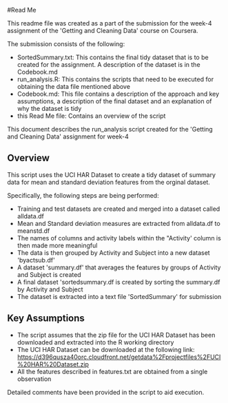 #Read Me 


This readme file was created as a part of the submission for the week-4 assignment of the 'Getting and Cleaning Data' course on Coursera. 

The submission consists of the following:

* SortedSummary.txt: This contains the final tidy dataset that is to be created for the assignment. A description of the dataset is in the Codebook.md 
* run_analysis.R: This contains the scripts that need to be executed for obtaining the data file mentioned above
* Codebook.md: This file contains a description of the approach and key assumptions, a description of the final dataset and an explanation of why the dataset is tidy
* this Read Me file: Contains an overview of the script

This document describes the run_analysis script created for the 'Getting and Cleaning Data' assignment for week-4

## Overview

This script uses the UCI HAR Dataset to create a tidy dataset of summary data for mean and standard deviation features from the orginal dataset. 

Specifically, the following steps are being performed:

* Training and test datasets are created and merged into a dataset called alldata.df
* Mean and Standard deviation measures are extracted from alldata.df to meanstd.df
* The names of columns and activity labels within the "Activity' column is then made more meaningful 
* The data is then grouped by Activity and Subject into a new dataset 'byactsub.df'
* A dataset 'summary.df' that averages the features by groups of Activity and Subject is created 
* A final dataset 'sortedsummary.df is created by sorting the summary.df by Activity and Subject
* The dataset is extracted into a text file 'SortedSummary' for submission

## Key Assumptions

* The script assumes that the zip file for the UCI HAR Dataset has been downloaded and extracted into the R working directory
* The UCI HAR Dataset can be downloaded at the following link: 
  https://d396qusza40orc.cloudfront.net/getdata%2Fprojectfiles%2FUCI%20HAR%20Dataset.zip
* All the features described in features.txt are obtained from a single observation

Detailed comments have been provided in the script to aid execution.